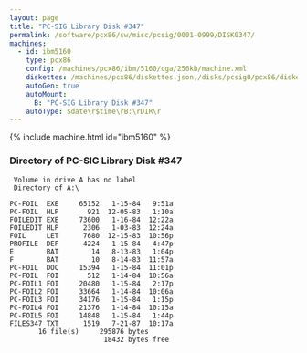 ```yaml
---
layout: page
title: "PC-SIG Library Disk #347"
permalink: /software/pcx86/sw/misc/pcsig/0001-0999/DISK0347/
machines:
  - id: ibm5160
    type: pcx86
    config: /machines/pcx86/ibm/5160/cga/256kb/machine.xml
    diskettes: /machines/pcx86/diskettes.json,/disks/pcsig0/pcx86/diskettes.json
    autoGen: true
    autoMount:
      B: "PC-SIG Library Disk #347"
    autoType: $date\r$time\rB:\rDIR\r
---
```


{% include machine.html id="ibm5160" %}

### Directory of PC-SIG Library Disk #347

     Volume in drive A has no label
     Directory of A:\

    PC-FOIL  EXE     65152   1-15-84   9:51a
    PC-FOIL  HLP       921  12-05-83   1:10a
    FOILEDIT EXE     73600   1-16-84  12:22a
    FOILEDIT HLP      2306   1-03-83  12:24a
    FOIL     LET      7680  12-15-83  10:56p
    PROFILE  DEF      4224   1-15-84   4:47p
    E        BAT        14   8-13-83   1:04p
    F        BAT        10   8-14-83  11:57a
    PC-FOIL  DOC     15394   1-15-84  11:01p
    PC-FOIL  FOI       512   1-14-84  10:56a
    PC-FOIL1 FOI     20480   1-15-84   2:17p
    PC-FOIL2 FOI     33664   1-14-84  10:06a
    PC-FOIL3 FOI     34176   1-15-84   1:15p
    PC-FOIL4 FOI     21376   1-14-84  10:15a
    PC-FOIL5 FOI     14848   1-15-84   1:44p
    FILES347 TXT      1519   7-21-87  10:17a
           16 file(s)     295876 bytes
                           18432 bytes free
